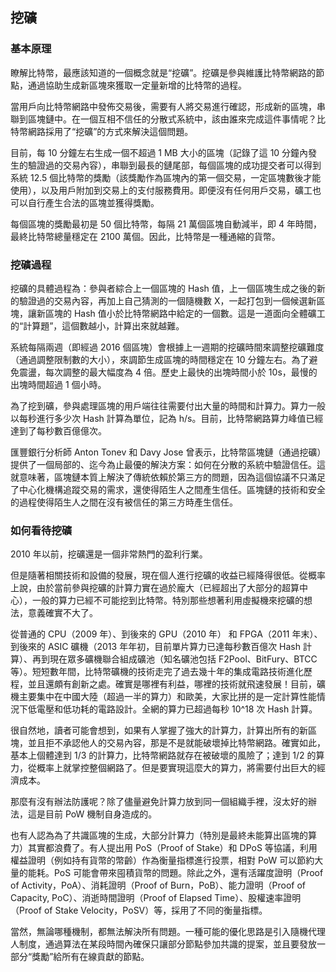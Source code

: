 ## 挖礦

### 基本原理

瞭解比特幣，最應該知道的一個概念就是“挖礦”。挖礦是參與維護比特幣網路的節點，通過協助生成新區塊來獲取一定量新增的比特幣的過程。

當用戶向比特幣網路中發佈交易後，需要有人將交易進行確認，形成新的區塊，串聯到區塊鏈中。在一個互相不信任的分散式系統中，該由誰來完成這件事情呢？比特幣網路採用了“挖礦”的方式來解決這個問題。

目前，每 10 分鐘左右生成一個不超過 1 MB 大小的區塊（記錄了這 10 分鐘內發生的驗證過的交易內容），串聯到最長的鏈尾部，每個區塊的成功提交者可以得到系統 12.5 個比特幣的獎勵（該獎勵作為區塊內的第一個交易，一定區塊數後才能使用），以及用戶附加到交易上的支付服務費用。即便沒有任何用戶交易，礦工也可以自行產生合法的區塊並獲得獎勵。

每個區塊的獎勵最初是 50 個比特幣，每隔 21 萬個區塊自動減半，即 4 年時間，最終比特幣總量穩定在 2100 萬個。因此，比特幣是一種通縮的貨幣。

### 挖礦過程

挖礦的具體過程為：參與者綜合上一個區塊的 Hash 值，上一個區塊生成之後的新的驗證過的交易內容，再加上自己猜測的一個隨機數 X，一起打包到一個候選新區塊，讓新區塊的 Hash 值小於比特幣網路中給定的一個數。這是一道面向全體礦工的“計算題”，這個數越小，計算出來就越難。

系統每隔兩週（即經過 2016 個區塊）會根據上一週期的挖礦時間來調整挖礦難度（通過調整限制數的大小），來調節生成區塊的時間穩定在 10 分鐘左右。為了避免震盪，每次調整的最大幅度為 4 倍。歷史上最快的出塊時間小於 10s，最慢的出塊時間超過 1 個小時。

為了挖到礦，參與處理區塊的用戶端往往需要付出大量的時間和計算力。算力一般以每秒進行多少次 Hash 計算為單位，記為 h/s。目前，比特幣網路算力峰值已經達到了每秒數百億億次。


匯豐銀行分析師 Anton Tonev 和 Davy Jose 曾表示，比特幣區塊鏈（通過挖礦）提供了一個局部的、迄今為止最優的解決方案：如何在分散的系統中驗證信任。這就意味著，區塊鏈本質上解決了傳統依賴於第三方的問題，因為這個協議不只滿足了中心化機構追蹤交易的需求，還使得陌生人之間產生信任。區塊鏈的技術和安全的過程使得陌生人之間在沒有被信任的第三方時產生信任。

### 如何看待挖礦

2010 年以前，挖礦還是一個非常熱門的盈利行業。

但是隨著相關技術和設備的發展，現在個人進行挖礦的收益已經降得很低。從概率上說，由於當前參與挖礦的計算力實在過於龐大（已經超出了大部分的超算中心），一般的算力已經不可能挖到比特幣。特別那些想著利用虛擬機來挖礦的想法，意義確實不大了。

從普通的 CPU（2009 年）、到後來的 GPU（2010 年） 和 FPGA（2011 年末）、到後來的 ASIC 礦機（2013 年年初，目前單片算力已達每秒數百億次 Hash 計算）、再到現在眾多礦機聯合組成礦池（知名礦池包括 F2Pool、BitFury、BTCC 等）。短短數年間，比特幣礦機的技術走完了過去幾十年的集成電路技術進化歷程，並且還頗有創新之處。確實是哪裡有利益，哪裡的技術就飛速發展！目前，礦機主要集中在中國大陸（超過一半的算力）和歐美，大家比拼的是一定計算性能情況下低電壓和低功耗的電路設計。全網的算力已超過每秒 10^18 次 Hash 計算。

很自然地，讀者可能會想到，如果有人掌握了強大的計算力，計算出所有的新區塊，並且拒不承認他人的交易內容，那是不是就能破壞掉比特幣網路。確實如此，基本上個體達到 1/3 的計算力，比特幣網路就存在被破壞的風險了；達到 1/2 的算力，從概率上就掌控整個網路了。但是要實現這麼大的算力，將需要付出巨大的經濟成本。

那麼有沒有辦法防護呢？除了儘量避免計算力放到同一個組織手裡，沒太好的辦法，這是目前 PoW 機制自身造成的。

也有人認為為了共識區塊的生成，大部分計算力（特別是最終未能算出區塊的算力）其實都浪費了。有人提出用 PoS（Proof of Stake）和 DPoS 等協議，利用權益證明（例如持有貨幣的幣齡）作為衡量指標進行投票，相對 PoW 可以節約大量的能耗。PoS 可能會帶來囤積貨幣的問題。除此之外，還有活躍度證明（Proof of Activity，PoA）、消耗證明（Proof of Burn，PoB）、能力證明（Proof of Capacity, PoC）、消逝時間證明（Proof of Elapsed Time）、股權速率證明（Proof of Stake Velocity，PoSV）等，採用了不同的衡量指標。

當然，無論哪種機制，都無法解決所有問題。一種可能的優化思路是引入隨機代理人制度，通過算法在某段時間內確保只讓部分節點參加共識的提案，並且要發放一部分“獎勵”給所有在線貢獻的節點。


